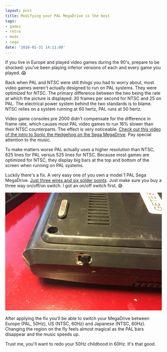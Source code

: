 ```yaml
---
layout: post
title: Modifying your PAL MegaDrive is the best
tags:
- games
- retro
- mods
- sega
date: '2016-01-31 14:11:00'
---
```


If you live in Europe and played video games during the 90's, prepare to be shocked: you've been playing inferior versions of each and every game you played. 😱

Back when PAL and NTSC were still things you had to worry about, most video games weren't actually designed to run on PAL systems. They were optimized for NTSC. The primary difference between the two being the rate at which the picture is displayed: 30 frames per second for NTSC and 25 on PAL. The electrical power system behind the two standards is to blame. NTSC relies on a system running at 60 hertz, PAL runs at 50 hertz.

Video game consoles pre 2000 didn't compensate for the difference in frame rate, which causes most PAL video games to run 16% slower than their NTSC counterparts. The effect is very noticeable. [Check out this video of the intro to Sonic the Hedgehog on the Sega MegaDrive](https://www.youtube.com/watch?v=RnvhjlR9kwg). Pay special attention to the music.

To make matters worse PAL actually uses a higher resolution than NTSC, 625 lines for PAL versus 525 lines for NTSC. Because most games are optimized for NTSC, they display big bars at the top and bottom of the screen when running on PAL systems.

Luckily there's a fix. A very easy one of you own a model 1 PAL Sega MegaDrive. [Just three wires and six solder points](https://mdpal60.net/regionmod). Just make sure you buy a three way on/off/on switch. I got an on/off switch first. 😅

![Region switch in my Sega MegaDrive](/assets/blog/IMG_1974.jpg)

After applying the fix you'll be able to switch your MegaDrive between Europe (PAL, 50Hz), US (NTSC, 60Hz) and Japanese (NTSC, 60Hz). Changing the region on the fly feels almost magical as the PAL bars disappear and the music speeds up.

Trust me, you'll want to redo your 50Hz childhood in 60Hz. It's that good.
